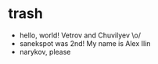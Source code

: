 trash
=====
* hello, world! Vetrov and Chuvilyev \o/
* sanekspot was 2nd! My name is Alex Ilin
* narykov, please
